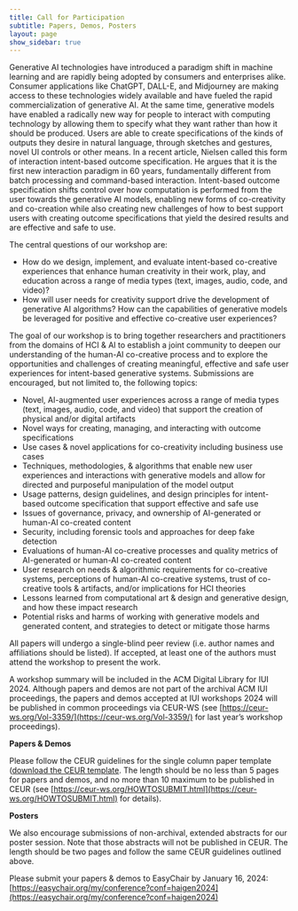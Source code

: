 ```yaml
---
title: Call for Participation
subtitle: Papers, Demos, Posters
layout: page
show_sidebar: true
---
```



Generative AI technologies have introduced a paradigm shift in machine learning and are rapidly being adopted by consumers and enterprises alike. Consumer applications like ChatGPT, DALL-E, and Midjourney are making access to these technologies widely available and have fueled the rapid commercialization of generative AI. At the same time, generative models have enabled a radically new way for people to interact with computing technology by allowing them to specify what they want rather than how it should be produced. Users are able to create specifications of the kinds of outputs they desire in natural language, through sketches and gestures, novel UI controls or other means. In a recent article, Nielsen called this form of interaction intent-based outcome specification. He argues that it is the first new interaction paradigm in 60 years, fundamentally different from batch processing and command-based interaction. Intent-based outcome specification shifts control over how computation is performed from the user towards the generative AI models, enabling new forms of co-creativity and co-creation while also creating new challenges of how to best support users with creating outcome specifications that yield the desired results and are effective and safe to use.

The central questions of our workshop are:
* How do we design, implement, and evaluate intent-based co-creative experiences that enhance human creativity in their work, play, and education across a range of media types (text, images, audio, code, and video)?
* How will user needs for creativity support drive the development of generative AI algorithms? How can the capabilities of generative models be leveraged for positive and effective co-creative user experiences?

The goal of our workshop is to bring together researchers and practitioners from the domains of HCI & AI to establish a joint community to deepen our understanding of the human-AI co-creative process and to explore the opportunities and challenges of creating meaningful, effective and safe user experiences for intent-based generative systems. 
Submissions are encouraged, but not limited to, the following topics:

* Novel, AI-augmented user experiences across a range of media types (text, images, audio, code, and video) that support the creation of physical and/or digital artifacts
* Novel ways for creating, managing, and interacting with outcome specifications
* Use cases & novel applications for co-creativity including business use cases
* Techniques, methodologies, & algorithms that enable new user experiences and interactions with generative models and allow for directed and purposeful manipulation of the model output
* Usage patterns, design guidelines, and design principles for intent-based outcome specification that support effective and safe use
* Issues of governance, privacy, and ownership of AI-generated or human-AI co-created content
* Security, including forensic tools and approaches for deep fake detection
* Evaluations of human-AI co-creative processes and quality metrics of AI-generated or human-AI co-created content
* User research on needs & algorithmic requirements for co-creative systems, perceptions of human-AI co-creative systems, trust of co-creative tools & artifacts, and/or implications for HCI theories
* Lessons learned from computational art & design and generative design, and how these impact research
* Potential risks and harms of working with generative models and generated content, and strategies to detect or mitigate those harms

All papers will undergo a single-blind peer review (i.e. author names and affiliations should be listed). If accepted, at least one of the authors must attend the workshop to present the work.

A workshop summary will be included in the ACM Digital Library for IUI 2024. Although papers and demos are not part of the archival ACM IUI proceedings, the papers and demos accepted at IUI workshops 2024 will be published in common proceedings via CEUR-WS (see [https://ceur-ws.org/Vol-3359/](https://ceur-ws.org/Vol-3359/) for last year’s workshop proceedings). 

**Papers & Demos**

Please follow the CEUR guidelines for the single column paper template ([download the CEUR template](https://drive.google.com/file/d/1F9Nllrmhu6gUuYDdl-svxqwd5AW5NmZY/view). The length should be no less than 5 pages for papers and demos, and no more than 10 maximum to be published in CEUR (see [https://ceur-ws.org/HOWTOSUBMIT.html](https://ceur-ws.org/HOWTOSUBMIT.html) for details).

**Posters**

We also encourage submissions of non-archival, extended abstracts for our poster session. Note that those abstracts will not be published in CEUR. The length should be two pages and follow the same CEUR guidelines outlined above.

Please submit your papers & demos to EasyChair by January 16, 2024:
[https://easychair.org/my/conference?conf=haigen2024](https://easychair.org/my/conference?conf=haigen2024)



